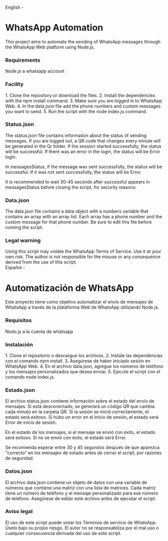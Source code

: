 English - 

<h1>WhatsApp Automation</h1>
This project aims to automate the sending of WhatsApp messages through the WhatsApp Web platform using Node.js.

<h3>Requirements</h3>
Node.js
a whatsapp account
<br>
<h3>Facility</h3>
1. Clone the repository or download the files.
2. Install the dependencies with the npm install command.
3. Make sure you are logged in to WhatsApp Web.
4. In the data.json file add the phone numbers and custom messages you want to send.
5. Run the script with the node index.js command.
<br>
<h3>Status.json</h3>
The status.json file contains information about the status of sending messages. If you are logged out, a QR code that changes every minute will be generated in the Qr folder. If the session started successfully, the status will be successful. If there was an error in the login, the status will be Error login.

In messagesStatus, if the message was sent successfully, the status will be successful. If it was not sent successfully, the status will be Error.

It is recommended to wait 30-45 seconds after successful appears in messagesStatus before closing the script, for security reasons.
<br>
<h3>Data.json</h3>
The data.json file contains a data object with a numbers variable that contains an array with an array list. Each array has a phone number and the custom message for that phone number. Be sure to edit this file before running the script.
<br>
<h3>Legal warning</h3>
Using this script may violate the WhatsApp Terms of Service. Use it at your own risk. The author is not responsible for the misuse or any consequence derived from the use of this script.

<br>
Español -

<h1>Automatización de WhatsApp</h1>
Este proyecto tiene como objetivo automatizar el envío de mensajes de WhatsApp a través de la plataforma Web de WhatsApp utilizando Node.js.

<h3>Requisitos</h3>
Nodo.js
a la cuenta de whatsapp
<br>
<h3>Instalación</h3>
1. Clone el repositorio o descargue los archivos.
2. Instale las dependencias con el comando npm install.
3. Asegúrese de haber iniciado sesión en WhatsApp Web.
4. En el archivo data.json, agregue los números de teléfono y los mensajes personalizados que desea enviar.
5. Ejecute el script con el comando node index.js.
<br>
<h3>Estado.json</h3>
El archivo status.json contiene información sobre el estado del envío de mensajes. Si está desconectado, se generará un código QR que cambia cada minuto en la carpeta QR. Si la sesión se inició correctamente, el estado será exitoso. Si hubo un error en el inicio de sesión, el estado será Error de inicio de sesión.

En el estado de los mensajes, si el mensaje se envió con éxito, el estado será exitoso. Si no se envió con éxito, el estado será Error.

Se recomienda esperar entre 30 y 45 segundos después de que aparezca "correcto" en los mensajes de estado antes de cerrar el script, por razones de seguridad.
<br>
<h3>Datos.json</h3>
El archivo data.json contiene un objeto de datos con una variable de números que contiene una matriz con una lista de matrices. Cada matriz tiene un número de teléfono y el mensaje personalizado para ese número de teléfono. Asegúrese de editar este archivo antes de ejecutar el script.
<br>
<h3>Aviso legal</h3>
El uso de este script puede violar los Términos de servicio de WhatsApp. Úselo bajo su propio riesgo. El autor no se responsabiliza por el mal uso o cualquier consecuencia derivada del uso de este script.
